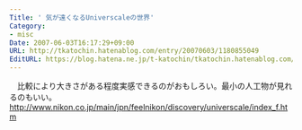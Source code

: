 ```yaml
---
Title: ' 気が遠くなるUniverscaleの世界'
Category:
- misc
Date: 2007-06-03T16:17:29+09:00
URL: http://tkatochin.hatenablog.com/entry/20070603/1180855049
EditURL: https://blog.hatena.ne.jp/t-katochin/tkatochin.hatenablog.com/atom/entry/6653586347154755422
---
```


　比較により大きさがある程度実感できるのがおもしろい。最小の人工物が見れるのもいい。http://www.nikon.co.jp/main/jpn/feelnikon/discovery/universcale/index_f.htm

